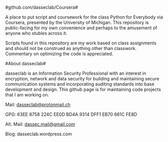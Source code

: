 #github.com/dasseclab/Coursera#

A place to put script and coursework for the class Python for Everybody via Coursera, presented by the University of Michigan. This repository is public-facing for my own convenience and perhaps to the amusement of anyone who stubles across it.

Scripts found in this repository are my work based on class assignments and should not be construed as anything other than classwork. Commentary on optimizing the code is appreciated.

#About dasseclab#

dasseclab is an Information Security Professional with an interest in encryption, network and data security for building and maintaining secure communication systems and incorporating auditing standards into base development and design. This github page is for maintaining code projects that I am working on.

Mail: dasseclab@protonmail.ch

GPG: 63EE 8758 224C EE0D BD4A  9314 DFF1 EB70 661C FE8D

Alt. Mail: dassec.mail@gmail.com

Blog: dasseclab.wordpress.com

